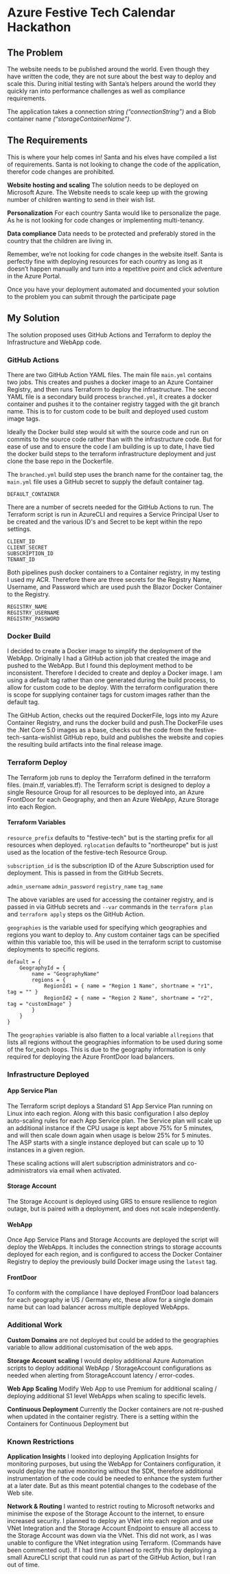 # Azure Festive Tech Calendar Hackathon

## The Problem

The website needs to be published around the world. Even though they have written the code, they are not sure about the best way to deploy and scale this. During initial testing with Santa’s helpers around the world they quickly ran into performance challenges as well as compliance requirements.

The application takes a connection string *(“connectionString”)* and a Blob container name *(“storageContainerName”)*.

## The Requirements

This is where your help comes in! Santa and his elves have compiled a list of requirements. Santa is not looking to change the code of the application, therefor code changes are prohibited.

**Website hosting and scaling**
The solution needs to be deployed on Microsoft Azure. The Website needs to scale keep up with the growing number of children wanting to send in their wish list.

**Personalization**
For each country Santa would like to personalize the page. As he is not looking for code changes or implementing multi-tenancy.

**Data compliance**
Data needs to be protected and preferably stored in the country that the children are living in.

Remember, we’re not looking for code changes in the website itself. Santa is perfectly fine with deploying resources for each country as long as it doesn’t happen manually and turn into a repetitive point and click adventure in the Azure Portal.

Once you have your deployment automated and documented your solution to the problem you can submit through the participate page

## My Solution

The solution proposed uses GitHub Actions and Terraform to deploy the Infrastructure and WebApp code.

### GitHub Actions

There are two GitHub Action YAML files. The main file `main.yml` contains two jobs. This creates and pushes a docker image to an Azure Container Registry, and then runs Terraform to deploy the infrastructure. The second YAML file is a secondary build process `branched.yml`, it creates a docker container and pushes it to the container registry tagged with the git branch name. This is to for custom code to be built and deployed used custom image tags.

Ideally the Docker build step would sit with the source code and run on commits to the source code rather than with the infrastructure code. But for ease of use and to ensure the code I am building is up to date, I have tied the docker build steps to the terraform infrastructure deployment and just clone the base repo in the Dockerfile.

The `branched.yml` build step uses the branch name for the container tag, the `main.yml` file uses a GitHub secret to supply the default container tag.

    DEFAULT_CONTAINER

There are a number of secrets needed for the GitHub Actions to run. The Terraform script is run in AzureCLI and requires a Service Principal User to be created and the various ID's and Secret to be kept within the repo settings.

    CLIENT_ID
    CLIENT_SECRET
    SUBSCRIPTION_ID
    TENANT_ID

Both pipelines push docker containers to a Container registry, in my testing I used my ACR. Therefore there are three secrets for the Registry Name, Username, and Password which are used push the Blazor Docker Container to the Registry.

    REGISTRY_NAME
    REGISTRY_USERNAME
    REGISTRY_PASSWORD

### Docker Build

I decided to create a Docker image to simplify the deployment of the WebApp. Originally I had a GitHub action job that created the image and pushed to the WebApp. But I found this deployment method to be inconsistent. Therefore I decided to create and deploy a Docker image. I am using a default tag rather than one generated during the build process, to allow for custom code to be deploy. With the terraform configuration there is scope for supplying container tags for custom images rather than the default tag.

The GitHub Action, checks out the required DockerFile, logs into my Azure Container Registry, and runs the docker build and push.The DockerFile uses the .Net Core 5.0 images as a base, checks out the code from the festive-tech-santa-wishlist GitHub repo, build and publishes the website and copies the resulting build artifacts into the final release image.

### Terraform Deploy

The Terraform job runs to deploy the Terraform defined in the terraform files. (main.tf, variables.tf). The Terraform script is designed to deploy a single Resource Group for all resources to be deployed into, an Azure FrontDoor for each Geography, and then an Azure WebApp, Azure Storage into each Region.

#### Terraform Variables

`resource_prefix` defaults to "festive-tech" but is the starting prefix for all resources when deployed.
`rglocation` defaults to "northeurope" but is just used as the location of the festive-tech Resource Group.

`subscription_id` is the subscription ID of the Azure Subscription used for deployment. This is passed in from the GitHub Secrets.

`admin_username`
`admin_password`
`registry_name`
`tag_name`

The above variables are used for accessing the container registry, and is passed in via GitHub secrets and `--var` commands in the `terraform plan` and `terraform apply` steps os the GitHub Action.

`geographies` is the variable used for specifying which geographies and regions you want to deploy to. Any custom container tags can be specified within this variable too, this will be used in the terraform script to customise deployments to specific regions.

    default = {
        GeographyId = {
            name = "GeographyName"
            regions = {
                RegionId1 = { name = "Region 1 Name", shortname = "r1", tag = "" }
                RegionId2 = { name = "Region 2 Name", shortname = "r2", tag = "customImage" }
            }
        }
    }

The `geographies` variable is also flatten to a local variable `allregions` that lists all regions without the geographies information to be used during some of the for_each loops. This is due to the geography information is only required for deploying the Azure FrontDoor load balancers.

### Infrastructure Deployed

#### App Service Plan

The Terraform script deploys a Standard S1 App Service Plan running on Linux into each region. Along with this basic configuration I also deploy auto-scaling rules for each App Service plan. The Service plan will scale up an additional instance if the CPU usage is kept above 75% for 5 minutes, and will then scale down again when usage is below 25% for 5 minutes. The ASP starts with a single instance deployed but can scale up to 10 instances in a given region.

These scaling actions will alert subscription administrators and co-administrators via email when activated.

#### Storage Account

The Storage Account is deployed using GRS to ensure resilience to region outage, but is paired with a deployment, and does not scale independently.

#### WebApp

Once App Service Plans and Storage Accounts are deployed the script will deploy the WebApps. It includes the connection strings to storage accounts deployed for each region, and is configured to access the Docker Container Registry to deploy the previously build Docker image using the `latest` tag.

#### FrontDoor

To conform with the compliance I have deployed FrontDoor load balancers for each geography ie US / Germany etc, these allow for a single domain name but can load balancer across multiple deployed WebApps.

### Additional Work

**Custom Domains** are not deployed but could be added to the geographies variable to allow additional customisation of the web apps.

**Storage Account scaling** I would deploy additional Azure Automation scripts to deploy additional WebApp / StorageAccount configurations as needed when alerting from StorageAccount latency / error-codes.

**Web App Scaling** Modify Web App to use Premium for additional scaling / deploying additional S1 level WebApps when scaling to specific levels.

**Continuous Deployment** Currently the Docker containers are not re-pushed when updated in the container registry. There is a setting within the Containers for Continuous Deployment but 

### Known Restrictions

**Application Insights**
I looked into deploying Application Insights for monitoring purposes, but using the WebApp for Containers configuration, it would deploy the native monitoring without the SDK, therefore additional instrumentation of the code could be needed to enhance the system further at a later date. But as this meant potential changes to the codebase of the Web site.

**Network & Routing**
I wanted to restrict routing to Microsoft networks and minimise the expose of the Storage Account to the internet, to ensure increased security. I planned to deploy an VNet into each region and use VNet Integration and the Storage Account Endpoint to ensure all access to the Storage Account was down via the VNet. This did not work, as I was unable to configure the VNet integration using Terraform. (Commands have been commented out). If I had time I planned to rectify this by deploying a small AzureCLI script that could run as part of the GitHub Action, but I ran out of time.
